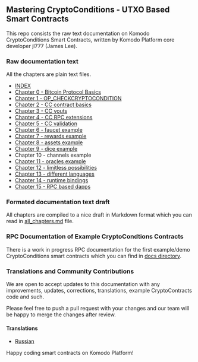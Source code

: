## Mastering CryptoConditions - UTXO Based Smart Contracts

This repo consists the raw text documentation on Komodo CryptoConditions Smart Contracts, written by Komodo Platform core developer jl777 (James Lee).



### Raw documentation text

All the chapters are plain text files.

- [INDEX](Index)
- [Chapter 0 - Bitcoin Protocol Basics](Chapter%2000%20-%20Bitcoin%20Protocol%20Basics)
- [Chapter 1 - OP_CHECKCRYPTOCONDITION](Chapter%2001%20-%20OP_CHECKCRYPTOCONDITION)
- [Chapter 2 - CC contract basics](Chapter%2002%20-%20CC%20contract%20basics)
- [Chapter 3 - CC vouts](Chapter%2003%20-%20CC%20vins%20and%20vouts)
- [Chapter 4 - CC RPC extensions](Chapter%2004%20-%20CC%20rpc%20extensions)
- [Chapter 5 - CC validation](Chapter%2005%20-%20CC%20validation)
- [Chapter 6 - faucet example](Chapter%2006%20-%20faucet%20example)
- [Chapter 7 - rewards example](Chapter%2007%20-%20rewards%20example)
- [Chapter 8 - assets example](Chapter%2008%20-%20assets%20example)
- [Chapter 9 - dice example](Chapter%2009%20-%20dice%20example)
- Chapter 10 - channels example
- [Chapter 11 - oracles example](Chapter%2011%20-%20oracles%20example)
- [Chapter 12 - limitless possibilities](Chapter%2012%20-%20limitless%20possibilities)
- [Chapter 13 - different languages](Chapter%2013%20-%20different%20languages)
- [Chapter 14 - runtime bindings](Chapter%2014%20-%20runtime%20bindings)
- [Chapter 15 - RPC based dapps](Chapter%2015%20-%20RPC%20based%20dapps)


### Formated documentation text draft

All chapters are compiled to a nice draft in Markdown format which you can read in [all_chapters.md](all_chapters.md) file.


### RPC Documentation of Example CryptoCondtions Contracts

There is a work in progress RPC documentation for the first example/demo CryptoConditions smart contracts which you can find in [docs directory](docs/).


### Translations and Community Contributions

We are open to accept updates to this documentation with any improvements, updates, corrections, translations, example CryptoContracts code and such.

Please feel free to push a pull request with your changes and our team will be happy to merge the changes after review.

#### Translations

- [Russian](RU/)


Happy coding smart contracts on Komodo Platform!